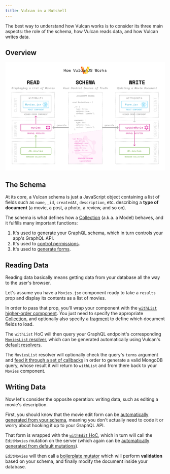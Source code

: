 ```yaml
---
title: Vulcan in a Nutshell
---
```


The best way to understand how Vulcan works is to consider its three main aspects: the role of the schema, how Vulcan reads data, and how Vulcan writes data. 

## Overview

[![/images/how-vulcan-works.svg](/images/how-vulcan-works.svg)](/images/how-vulcan-works.svg)

## The Schema

At its core, a Vulcan schema is just a JavaScript object containing a list of fields such as `name`, `_id`, `createdAt`, `description`, etc. describing a **type of document** (a movie, a post, a photo, a review, and so on).

The schema is what defines how a [Collection](/schemas.html) (a.k.a. a Model) behaves, and it fulfills many important functions:

1. It's used to generate your GraphQL schema, which in turn controls your app's GraphQL API.
2. It's used to [control permissions](http://docs.vulcanjs.org/groups-permissions.html).
3. It's used to [generate forms](http://docs.vulcanjs.org/forms.html).

## Reading Data

Reading data basically means getting data from your database all the way to the user's browser.

Let's assume you have a `Movies.jsx` component ready to take a `results` prop and display its contents as a list of movies. 

In order to pass that prop, you'll wrap your component with the [`withList` higher-order component](http://docs.vulcanjs.org/data-loading.html#withList). You just need to specify the appropriate [Collection](/schemas.html), and optionally also specify a [fragment](/fragments.html) to define which document fields to load. 

The `withList` HoC will then query your GraphQL endpoint's corresponding [`MoviesList` resolver](/data-loading.html#List-Resolver), which can be generated automatically using Vulcan's [default resolvers](/data-loading.html#Default-Resolvers).

The `MoviesList` resolver will optionally check the query's `terms` argument and [feed it through a set of callbacks](/terms-parameters.html) in order to generate a valid MongoDB query, whose result it will return to `withList` and from there back to your `Movies` component. 

## Writing Data

Now let's consider the opposite operation: writing data, such as editing a movie's description. 

First, you should know that the movie edit form can be [automatically generated from your schema](/forms.html), meaning you don't actually need to code it or worry about hooking it up to your GraphQL API. 

That form is wrapped with the [`withEdit` HoC](/mutations.html#Higher-Order-Components), which in turn will call the `EditMovies` mutation on the server (which again can be [automatically generated from default mutations](/mutations.html#Default-Mutations)).

`EditMovies` will then call a [boilerplate mutator](/mutations.html#Boilerplate-Mutations) which will perform **validation** based on your schema, and finally modify the document inside your database. 